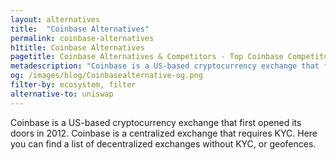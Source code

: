 ```yaml
---
layout: alternatives
title:  "Coinbase Alternatives"
permalink: coinbase-alternatives
h1title: Coinbase Alternatives
pagetitle: Coinbase Alternatives & Competitors - Top Coinbase Competitors and Alternatives
metadescription: "Coinbase is a US-based cryptocurrency exchange that first opened its doors in 2012. Coinbase is a centralized exchange that requires KYC. Here you can find a list of decentralized exchanges without KYC, or geofences."
og: /images/blog/Coinbasealternative-og.png
filter-by: ecosystem, filter
alternative-to: uniswap
---
```

Coinbase is a US-based cryptocurrency exchange that first opened its doors in 2012. Coinbase is a centralized exchange that requires KYC. Here you can find a list of decentralized exchanges without KYC, or geofences.
